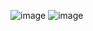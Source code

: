 

![image](https://github.com/user-attachments/assets/849f92ab-4f84-492c-965e-778a5c31a7ea)
![image](https://github.com/user-attachments/assets/1c5f9fc9-5a57-4c83-9b8e-8da17f0c0cce)
